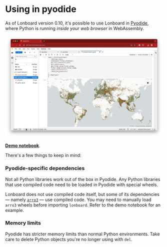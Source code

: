 # Using in pyodide

As of Lonboard version 0.10, it's possible to use Lonboard in [Pyodide](https://pyodide.org/en/stable/), where Python is running _inside your web browser_ in WebAssembly.

[![](../../assets/lonboard-jupyterlite.png)][Jupyterlite demo]

[**Demo notebook**][Jupyterlite demo].

[Jupyterlite demo]: https://jupyterlite.ds.io/lab/index.html?path=lonboard%2Fdata-filter-extension.ipynb

There's a few things to keep in mind:

### Pyodide-specific dependencies

Not all Python libraries work out of the box in Pyodide. Any Python libraries that use compiled code need to be loaded in Pyodide with special wheels.

Lonboard does not use compiled code itself, but some of its dependencies — namely [`arro3`](https://github.com/kylebarron/arro3) — use compiled code. You may need to manually load `arro3` wheels before importing `lonboard`. Refer to the demo notebook for an example.

### Memory limits

Pyodide has stricter memory limits than normal Python environments. Take care to delete Python objects you're no longer using with `del`.

